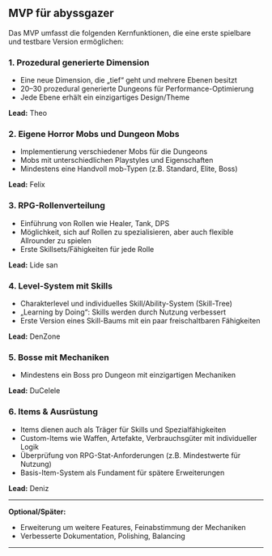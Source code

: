 ## MVP für abyssgazer

Das MVP umfasst die folgenden Kernfunktionen, die eine erste spielbare und testbare Version ermöglichen:

### 1. Prozedural generierte Dimension
- Eine neue Dimension, die „tief“ geht und mehrere Ebenen besitzt
- 20–30 prozedural generierte Dungeons für Performance-Optimierung
- Jede Ebene erhält ein einzigartiges Design/Theme

**Lead:** Theo

### 2. Eigene Horror Mobs und Dungeon Mobs
- Implementierung verschiedener Mobs für die Dungeons
- Mobs mit unterschiedlichen Playstyles und Eigenschaften
- Mindestens eine Handvoll mob-Typen (z.B. Standard, Elite, Boss)

**Lead:** Felix

### 3. RPG-Rollenverteilung
- Einführung von Rollen wie Healer, Tank, DPS
- Möglichkeit, sich auf Rollen zu spezialisieren, aber auch flexible Allrounder zu spielen
- Erste Skillsets/Fähigkeiten für jede Rolle

**Lead:** Lide san

### 4. Level-System mit Skills
- Charakterlevel und individuelles Skill/Ability-System (Skill-Tree)
- „Learning by Doing“: Skills werden durch Nutzung verbessert
- Erste Version eines Skill-Baums mit ein paar freischaltbaren Fähigkeiten

**Lead:** DenZone

### 5. Bosse mit Mechaniken
- Mindestens ein Boss pro Dungeon mit einzigartigen Mechaniken

**Lead:** DuCelele

### 6. Items & Ausrüstung
- Items dienen auch als Träger für Skills und Spezialfähigkeiten
- Custom-Items wie Waffen, Artefakte, Verbrauchsgüter mit individueller Logik
- Überprüfung von RPG-Stat-Anforderungen (z.B. Mindestwerte für Nutzung)
- Basis-Item-System als Fundament für spätere Erweiterungen

**Lead:** Deniz

---

**Optional/Später:**
- Erweiterung um weitere Features, Feinabstimmung der Mechaniken
- Verbesserte Dokumentation, Polishing, Balancing

---